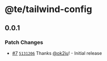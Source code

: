 # @te/tailwind-config

## 0.0.1

### Patch Changes

- [#7](https://github.com/ok2ju/turborepo-example/pull/7) [`5131206`](https://github.com/ok2ju/turborepo-example/commit/5131206a6fb321bccae7df0a0573d01386c939a3) Thanks [@ok2ju](https://github.com/ok2ju)! - Initial release

